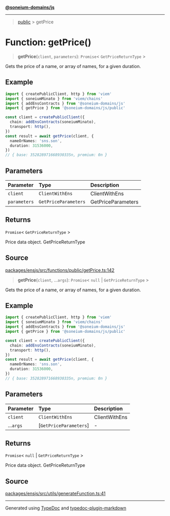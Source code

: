 [**@soneium-domains/js**](../README.md)

---

> [public](README.md) > getPrice

# Function: getPrice()

> **getPrice**(`client`, `parameters`): `Promise`\< `GetPriceReturnType` \>

Gets the price of a name, or array of names, for a given duration.

## Example

```ts
import { createPublicClient, http } from 'viem'
import { soneiumMinato } from 'viem/chains'
import { addEnsContracts } from '@soneium-domains/js'
import { getPrice } from '@soneium-domains/js/public'

const client = createPublicClient({
  chain: addEnsContracts(soneiumMinato),
  transport: http(),
})
const result = await getPrice(client, {
  nameOrNames: 'sns.son',
  duration: 31536000,
})
// { base: 352828971668930335n, premium: 0n }
```

## Parameters

| Parameter    | Type                 | Description        |
| :----------- | :------------------- | :----------------- |
| `client`     | `ClientWithEns`      | ClientWithEns      |
| `parameters` | `GetPriceParameters` | GetPriceParameters |

## Returns

`Promise`\< `GetPriceReturnType` \>

Price data object. GetPriceReturnType

## Source

[packages/ensjs/src/functions/public/getPrice.ts:142](https://github.com/ensdomains/ensjs-v3/blob/1b90b888/packages/ensjs/src/functions/public/getPrice.ts#L142)

> **getPrice**(`client`, ...`args`): `Promise`\< `null` \| `GetPriceReturnType` \>

Gets the price of a name, or array of names, for a given duration.

## Example

```ts
import { createPublicClient, http } from 'viem'
import { soneiumMinato } from 'viem/chains'
import { addEnsContracts } from '@soneium-domains/js'
import { getPrice } from '@soneium-domains/js/public'

const client = createPublicClient({
  chain: addEnsContracts(soneiumMinato),
  transport: http(),
})
const result = await getPrice(client, {
  nameOrNames: 'sns.son',
  duration: 31536000,
})
// { base: 352828971668930335n, premium: 0n }
```

## Parameters

| Parameter | Type                   | Description   |
| :-------- | :--------------------- | :------------ |
| `client`  | `ClientWithEns`        | ClientWithEns |
| ...`args` | [`GetPriceParameters`] | -             |

## Returns

`Promise`\< `null` \| `GetPriceReturnType` \>

Price data object. GetPriceReturnType

## Source

[packages/ensjs/src/utils/generateFunction.ts:41](https://github.com/ensdomains/ensjs-v3/blob/1b90b888/packages/ensjs/src/utils/generateFunction.ts#L41)

---

Generated using [TypeDoc](https://typedoc.org/) and [typedoc-plugin-markdown](https://www.npmjs.com/package/typedoc-plugin-markdown)
